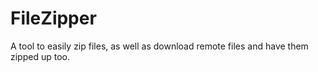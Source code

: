 # FileZipper
A tool to easily zip files, as well as download remote files and have them zipped up too.
